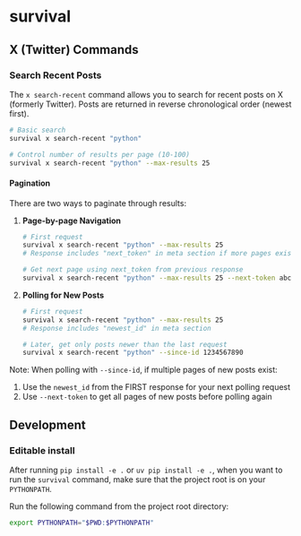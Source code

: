 # survival

## X (Twitter) Commands

### Search Recent Posts

The `x search-recent` command allows you to search for recent posts on X (formerly Twitter). Posts are returned in reverse chronological order (newest first).

```bash
# Basic search
survival x search-recent "python"

# Control number of results per page (10-100)
survival x search-recent "python" --max-results 25
```

#### Pagination

There are two ways to paginate through results:

1. **Page-by-page Navigation**
   ```bash
   # First request
   survival x search-recent "python" --max-results 25
   # Response includes "next_token" in meta section if more pages exist
   
   # Get next page using next_token from previous response
   survival x search-recent "python" --max-results 25 --next-token abc123xyz
   ```

2. **Polling for New Posts**
   ```bash
   # First request
   survival x search-recent "python" --max-results 25
   # Response includes "newest_id" in meta section
   
   # Later, get only posts newer than the last request
   survival x search-recent "python" --since-id 1234567890
   ```

Note: When polling with `--since-id`, if multiple pages of new posts exist:
1. Use the `newest_id` from the FIRST response for your next polling request
2. Use `--next-token` to get all pages of new posts before polling again


## Development

### Editable install

After running `pip install -e .` or `uv pip install -e .`, when you want to run the `survival` command, make sure that the project root is on your `PYTHONPATH`.

Run the following command from the project root directory:

```bash
export PYTHONPATH="$PWD:$PYTHONPATH"
```